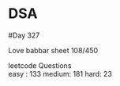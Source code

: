 # DSA

#Day 327

Love babbar sheet
    108/450
    
leetcode Questions   
easy : 133
medium: 181
hard: 23

 